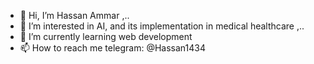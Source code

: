 - 👋 Hi, I’m Hassan Ammar ,..
- 👀 I’m interested in AI, and its implementation in medical healthcare ,..
- 🌱 I’m currently learning web development
- 📫 How to reach me telegram: @Hassan1434 

<!---
hassan12ammar/hassan12ammar is a ✨ special ✨ repository because its `README.md` (this file) appears on your GitHub profile.
You can click the Preview link to take a look at your changes.
--->

